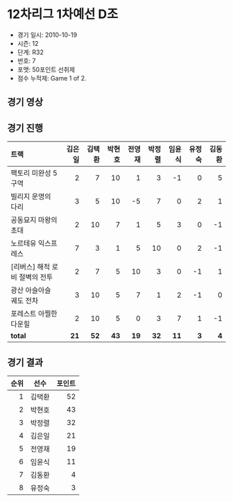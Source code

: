 # 12차리그 1차예선 D조

- 경기 일시: 2010-10-19
- 시즌: 12
- 단계: R32
- 번호: 7
- 포맷: 50포인트 선취제
- 점수 누적제: Game 1 of 2.





## 경기 영상
## 경기 진행

| 트랙 | 김은일 | 김택환 | 박현호 | 전영재 | 박정렬 | 임윤식 | 유정숙 | 김동환 |
|:---|---:|---:|---:|---:|---:|---:|---:|---:|
| 팩토리 미완성 5구역 | 2 | 7 | 10 | 1 | 3 | -1 | 0 | 5 |
| 빌리지 운명의 다리 | 3 | 5 | 10 | -5 | 7 | 0 | 2 | 1 |
| 공동묘지 마왕의 초대 | 2 | 10 | 7 | 1 | 5 | 3 | 0 | -1 |
| 노르테유 익스프레스 | 7 | 3 | 1 | 5 | 10 | 0 | 2 | -1 |
| [리버스] 해적 로비 절벽의 전투 | 2 | 7 | 5 | 10 | 3 | 0 | -1 | 1 |
| 광산 아슬아슬 궤도 전차 | 3 | 10 | 5 | 7 | 1 | 2 | -1 | 0 |
| 포레스트 아찔한 다운힐 | 2 | 10 | 5 | 0 | 3 | 7 | 1 | -1 |
| __total__ | __21__ | __52__ | __43__ | __19__ | __32__ | __11__ | __3__ | __4__ |




## 경기 결과

| 순위 | 선수 | 포인트 |
|---:|:---:|---:|
| 1 | 김택환 | 52 |
| 2 | 박현호 | 43 |
| 3 | 박정렬 | 32 |
| 4 | 김은일 | 21 |
| 5 | 전영재 | 19 |
| 6 | 임윤식 | 11 |
| 7 | 김동환 | 4 |
| 8 | 유정숙 | 3 |

